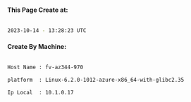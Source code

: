 
   
#### This Page Create at:

```bash

2023-10-14 - 13:28:23 UTC

```

#### Create By Machine:

```bash

Host Name : fv-az344-970

platform  : Linux-6.2.0-1012-azure-x86_64-with-glibc2.35

Ip Local  : 10.1.0.17

```

